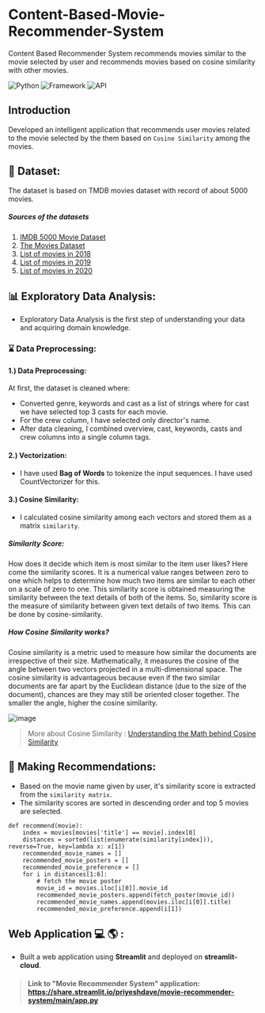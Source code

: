 # Content-Based-Movie-Recommender-System
Content Based Recommender System recommends movies similar to the movie selected by user and recommends movies based on cosine similarity with other movies.

![Python](https://img.shields.io/badge/Python-3.9-blueviolet)
![Framework](https://img.shields.io/badge/Framework-Streamlit-red)
![API](https://img.shields.io/badge/API-TMDB-fcba03) 
 
## Introduction
Developed an intelligent application that recommends user movies related to the movie selected by the them based on `Cosine Similarity` among the movies.

## 🧾 Dataset: 
The dataset is based on TMDB movies dataset with record of about 5000 movies.
##### Sources of the datasets 

1. [IMDB 5000 Movie Dataset](https://www.kaggle.com/carolzhangdc/imdb-5000-movie-dataset)
2. [The Movies Dataset](https://www.kaggle.com/rounakbanik/the-movies-dataset)
3. [List of movies in 2018](https://en.wikipedia.org/wiki/List_of_American_films_of_2018)
4. [List of movies in 2019](https://en.wikipedia.org/wiki/List_of_American_films_of_2019)
5. [List of movies in 2020](https://en.wikipedia.org/wiki/List_of_American_films_of_2020)

## :bar_chart: Exploratory Data Analysis:
* Exploratory Data Analysis is the first step of understanding your data and acquiring domain knowledge. 

### :hourglass: Data Preprocessing:
#### 1.) Data Preprocessing:
 At first, the dataset is cleaned where:
 * Converted genre, keywords and cast as a list of strings where for cast we have selected top 3 casts for each movie.
 * For the crew column, I have selected only director's name.
 * After data cleaning, I combined overview, cast, keywords, casts and crew columns into a single column tags.

#### 2.) Vectorization:
 * I have used **Bag of Words** to tokenize the input sequences. I have used CountVectorizer for this.

#### 3.) Cosine Similarity:
 * I calculated cosine similarity among each vectors and stored them as a matrix `similarity`.

##### Similarity Score:
 How does it decide which item is most similar to the item user likes? Here come the similarity scores.
 It is a numerical value ranges between zero to one which helps to determine how much two items are similar to each other on a scale of zero to one. This similarity   score is obtained measuring the similarity between the text details of both of the items. So, similarity score is the measure of similarity between given text       details of two items. This can be done by cosine-similarity.
   
##### How Cosine Similarity works?
 Cosine similarity is a metric used to measure how similar the documents are irrespective of their size. Mathematically, it measures the cosine of the angle between   two vectors projected in a multi-dimensional space. The cosine similarity is advantageous because even if the two similar documents are far apart by the Euclidean   distance (due to the size of the document), chances are they may still be oriented closer together. The smaller the angle, higher the cosine similarity.
  
  ![image](https://user-images.githubusercontent.com/36665975/70401457-a7530680-1a55-11ea-9158-97d4e8515ca4.png)
  > More about Cosine Similarity : [Understanding the Math behind Cosine Similarity](https://www.machinelearningplus.com/nlp/cosine-similarity/)

## 🎥 Making Recommendations:
* Based on the movie name given by user, it's similarity score is extracted from the `similarity matrix`.
* The similarity scores are sorted in descending order and top 5 movies are selected.

```
def recommend(movie):
    index = movies[movies['title'] == movie].index[0]
    distances = sorted(list(enumerate(similarity[index])), reverse=True, key=lambda x: x[1])
    recommended_movie_names = []
    recommended_movie_posters = []
    recommended_movie_preference = []
    for i in distances[1:6]:
        # fetch the movie poster
        movie_id = movies.iloc[i[0]].movie_id
        recommended_movie_posters.append(fetch_poster(movie_id))
        recommended_movie_names.append(movies.iloc[i[0]].title)
        recommended_movie_preference.append(i[1])
```

## Web Application :computer: :earth_americas: :
* Built a web application using **Streamlit** and deployed on **streamlit-cloud**.

> #### Link to "**Movie Recommender System**" application: https://share.streamlit.io/priyeshdave/movie-recommender-system/main/app.py

